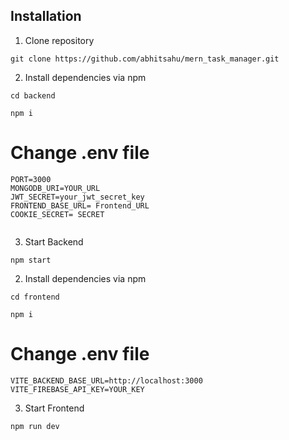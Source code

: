 
## Installation

1. Clone repository

```shell
git clone https://github.com/abhitsahu/mern_task_manager.git
```

2. Install dependencies via npm

```shell
cd backend
```

```shell
npm i
```
# Change .env file

```shell
PORT=3000
MONGODB_URI=YOUR_URL
JWT_SECRET=your_jwt_secret_key
FRONTEND_BASE_URL= Frontend_URL
COOKIE_SECRET= SECRET


```
3. Start Backend

```shell
npm start
```

2. Install dependencies via npm

```shell
cd frontend
```

```shell
npm i
```
# Change .env file

```shell
VITE_BACKEND_BASE_URL=http://localhost:3000
VITE_FIREBASE_API_KEY=YOUR_KEY

```
3. Start Frontend

```shell
npm run dev
```







